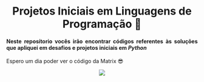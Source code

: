 # <h1 align="center"> Projetos Iniciais em Linguagens de Programação 🐣 </h1> 
#### <p align="justify"> Neste reposítorio vocês irão encontrar códigos referentes às soluções que apliquei em desafios e projetos iniciais em _Python_ </p>
  </p>
Espero um dia poder ver o código da Matrix 😎
 </p>
 <p align="center"><img src="https://user-images.githubusercontent.com/102772203/163579105-8cc1d3f3-9ccf-4cc8-8832-61b449d9e518.gif"/></p>

